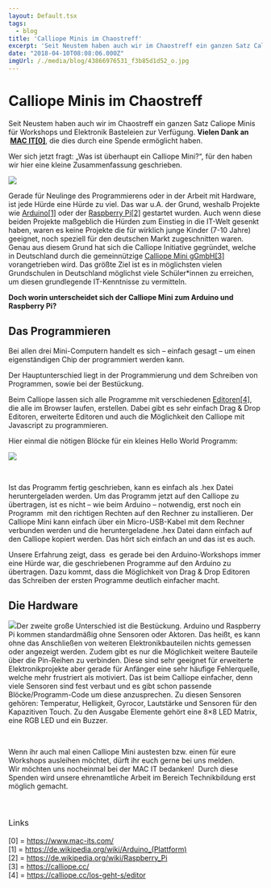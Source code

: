 ```yaml
---
layout: Default.tsx
tags:
  - blog
title: 'Calliope Minis im Chaostreff'
excerpt: 'Seit Neustem haben auch wir im Chaostreff ein ganzen Satz Caliope Minis für Workshops und Elektronik Basteleien zur Verfügung. Vielen Dank an  MAC IT[0], die dies durch eine Spende ermöglicht haben. […]'
date: "2018-04-10T08:08:06.000Z"
imgUrl: /./media/blog/43866976531_f3b85d1d52_o.jpg
---
```


# Calliope Minis im Chaostreff

<p><span style="font-weight: 400;">Seit Neustem haben auch wir im Chaostreff ein ganzen Satz Caliope Minis für Workshops und Elektronik Basteleien zur Verfügung.&nbsp;</span><b>Vielen Dank an &nbsp;<a href="https://www.mac-its.com/">MAC IT[0]</a></b><span style="font-weight: 400;">, die dies durch eine Spende ermöglicht haben.</span></p>
<p><span style="font-weight: 400;">Wer sich jetzt fragt: &#8222;Was ist überhaupt ein Calliope Mini?&#8220;, für den haben wir hier eine kleine Zusammenfassung geschrieben.</span></p>
<p><img decoding="async" loading="lazy" src="/./media/blog/uploads/43866976531_f3b85d1d52_o-1024x682.jpg" /></p>
<p><span style="font-weight: 400;">Gerade für Neulinge des Programmierens oder in der Arbeit mit Hardware, ist jede Hürde eine Hürde zu viel. Das war u.A. der Grund, weshalb Projekte wie <a href="https://de.wikipedia.org/wiki/Arduino_(Plattform)">Arduino[1]</a> oder der <a href="https://de.wikipedia.org/wiki/Raspberry_Pi">Raspberry Pi[2]</a> gestartet wurden. Auch wenn diese beiden Projekte maßgeblich die Hürden zum Einstieg in die IT-Welt gesenkt haben, waren es keine Projekte die für wirklich junge Kinder (7-10 Jahre) geeignet, noch speziell für den deutschen Markt zugeschnitten waren. Genau aus diesem Grund hat sich die Calliope Initiative gegründet, welche in Deutschland durch die gemeinnützige <a href="https://calliope.cc/">Calliope Mini gGmbH[3]</a> vorangetrieben wird. Das größte Ziel ist es in möglichsten vielen Grundschulen in Deutschland möglichst viele Schüler*innen zu erreichen, um diesen grundlegende IT-Kenntnisse zu vermitteln.</span></p>
<p><span style="font-weight: 400;"><strong>Doch worin unterscheidet sich der Calliope Mini zum Arduino und Raspberry Pi?</strong> </span></p>
<h2>Das Programmieren</h2>
<p><span style="font-weight: 400;">Bei allen drei Mini-Computern handelt es sich &#8211; einfach gesagt &#8211; um einen eigenständigen Chip der programmiert werden kann. </span></p>
<p><span style="font-weight: 400;">Der Hauptunterschied liegt in der Programmierung und dem Schreiben von Programmen, sowie bei der Bestückung. </span></p>
<p><span style="font-weight: 400;">Beim Calliope lassen sich alle Programme mit verschiedenen <a href="https://calliope.cc/los-geht-s/editor">Editoren[4]</a>, die alle im Browser laufen, erstellen. Dabei gibt es sehr einfach Drag &amp; Drop Editoren, erweiterte Editoren und auch die Möglichkeit den Calliope mit Javascript zu programmieren. </span></p>
<p><span style="font-weight: 400;">Hier einmal die nötigen Blöcke für ein kleines Hello World Programm:</span></p>
<p><a href="https://makecode.com/_7jqR6k6m2TEu"><img decoding="async" loading="lazy" src="/./media/blog/uploads/ctfl-hello-world-calliope-makecode-editor-1024x522.png" /></a></p>
<p>&nbsp;</p>
<p><span style="font-weight: 400;">Ist das Programm fertig geschrieben, kann es einfach als .hex Datei heruntergeladen werden. Um das Programm jetzt auf den Calliope zu übertragen, ist es nicht &#8211; wie beim Arduino &#8211; notwendig, erst noch ein Programm &nbsp;mit den richtigen Rechten auf den Rechner zu installieren. Der Calliope Mini kann einfach über ein Micro-USB-Kabel mit dem Rechner verbunden werden und die heruntergeladene .hex Datei dann einfach auf den Calliope kopiert werden. Das hört sich einfach an und das ist es auch. </span></p>
<p><span style="font-weight: 400;">Unsere Erfahrung zeigt, dass &nbsp;es gerade bei den Arduino-Workshops immer eine Hürde war, die geschriebenen Programme auf den Arduino zu übertragen. Dazu kommt, dass die Möglichkeit von Drag &amp; Drop Editoren das Schreiben der ersten Programme deutlich einfacher macht. </span></p>
<h2>Die Hardware</h2>
<p><span style="font-weight: 400;"><img decoding="async" loading="lazy" src="/./media/blog/uploads/29997352338_2e9c6b48ac_o-300x200.jpg" />Der zweite große Unterschied ist die Bestückung. Arduino und Raspberry Pi kommen standardmäßig ohne Sensoren oder Aktoren. Das heißt, es kann ohne das Anschließen von weiteren Elektronikbauteilen nichts gemessen oder angezeigt werden. Zudem gibt es nur die Möglichkeit weitere Bauteile über die Pin-Reihen zu verbinden. Diese sind sehr geeignet für erweiterte Elektronikprojekte aber gerade für Anfänger eine sehr häufige Fehlerquelle, welche mehr frustriert als motiviert. Das ist beim Calliope einfacher, denn viele Sensoren sind fest verbaut und es gibt schon passende Blöcke/Programm-Code um diese anzusprechen. Zu diesen Sensoren gehören: Temperatur, Helligkeit, Gyrocor, Lautstärke und Sensoren für den Kapazitiven Touch. Zu den Ausgabe Elemente gehört eine 8&#215;8 LED Matrix, eine RGB LED und ein Buzzer.</span></p>
<p>&nbsp;</p>
<p><span style="font-weight: 400;">Wenn ihr auch mal einen Calliope Mini austesten bzw. einen für eure Workshops ausleihen möchtet, dürft ihr euch gerne bei uns melden. </span><span style="font-weight: 400;"><br />
</span><span style="font-weight: 400;">Wir möchten uns nocheinmal bei der MAC IT bedanken! &nbsp;Durch diese Spenden wird unsere ehrenamtliche Arbeit im Bereich Technikbildung erst möglich gemacht.</span></p>
<p>&nbsp;</p>
<h3><span style="font-weight: 400;">Links</span></h3>
<p>[0] = <a href="https://www.mac-its.com/">https://www.mac-its.com/</a><br />
[1] = <a href="https://de.wikipedia.org/wiki/Arduino_(Plattform)">https://de.wikipedia.org/wiki/Arduino_(Plattform)</a><br />
[2] = <a href="https://de.wikipedia.org/wiki/Raspberry_Pi">https://de.wikipedia.org/wiki/Raspberry_Pi</a><br />
[3] = <a href="https://calliope.cc/">https://calliope.cc/</a><br />
[4] = <a href="https://calliope.cc/los-geht-s/editor">https://calliope.cc/los-geht-s/editor</a></p>

